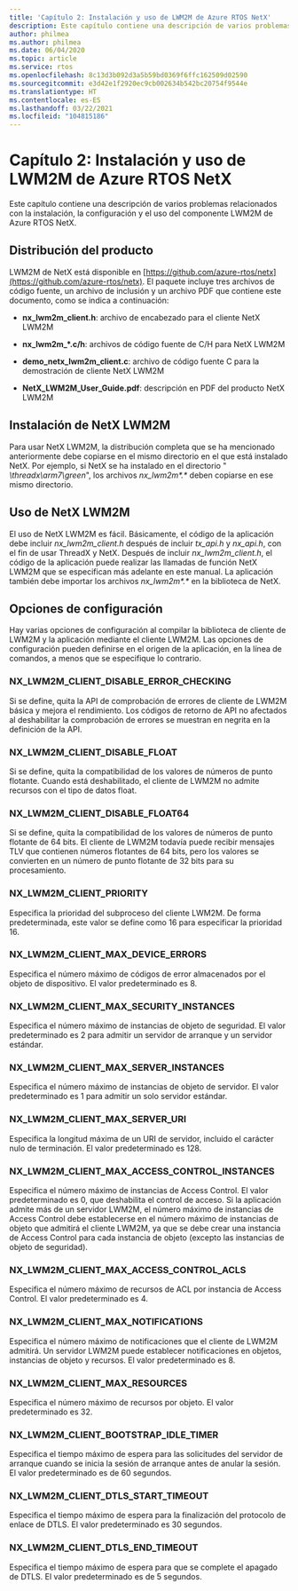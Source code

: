 ```yaml
---
title: 'Capítulo 2: Instalación y uso de LWM2M de Azure RTOS NetX'
description: Este capítulo contiene una descripción de varios problemas relacionados con la instalación, la configuración y el uso del componente LWM2M de Azure RTOS NetX.
author: philmea
ms.author: philmea
ms.date: 06/04/2020
ms.topic: article
ms.service: rtos
ms.openlocfilehash: 8c13d3b092d3a5b59bd0369f6ffc162509d02590
ms.sourcegitcommit: e3d42e1f2920ec9cb002634b542bc20754f9544e
ms.translationtype: HT
ms.contentlocale: es-ES
ms.lasthandoff: 03/22/2021
ms.locfileid: "104815186"
---
```

# <a name="chapter-2---installation-and-use-of-azure-rtos-netx-lwm2m"></a>Capítulo 2: Instalación y uso de LWM2M de Azure RTOS NetX

Este capítulo contiene una descripción de varios problemas relacionados con la instalación, la configuración y el uso del componente LWM2M de Azure RTOS NetX.

## <a name="product-distribution"></a>Distribución del producto

LWM2M de NetX está disponible en [https://github.com/azure-rtos/netx](https://github.com/azure-rtos/netx). El paquete incluye tres archivos de código fuente, un archivo de inclusión y un archivo PDF que contiene este documento, como se indica a continuación:

- **nx_lwm2m_client.h**: archivo de encabezado para el cliente NetX LWM2M

- **nx_lwm2m_*.c/h**: archivos de código fuente de C/H para NetX LWM2M

- **demo_netx_lwm2m_client.c**: archivo de código fuente C para la demostración de cliente NetX LWM2M

- **NetX_LWM2M_User_Guide.pdf**: descripción en PDF del producto NetX LWM2M

## <a name="netx-lwm2m-installation"></a>Instalación de NetX LWM2M

Para usar NetX LWM2M, la distribución completa que se ha mencionado anteriormente debe copiarse en el mismo directorio en el que está instalado NetX. Por ejemplo, si NetX se ha instalado en el directorio " *\\threadx\\arm7\\green*", los archivos *nx_lwm2m&#42;.&#42;* deben copiarse en ese mismo directorio.

## <a name="using-netx-lwm2m"></a>Uso de NetX LWM2M

El uso de NetX LWM2M es fácil. Básicamente, el código de la aplicación debe incluir *nx_lwm2m_client.h* después de incluir *tx_api.h* y *nx_api.h*, con el fin de usar ThreadX y NetX. Después de incluir *nx_lwm2m_client.h*, el código de la aplicación puede realizar las llamadas de función NetX LWM2M que se especifican más adelante en este manual. La aplicación también debe importar los archivos *nx_lwm2m&#42;.&#42;* en la biblioteca de NetX.

## <a name="configuration-options"></a>Opciones de configuración

Hay varias opciones de configuración al compilar la biblioteca de cliente de LWM2M y la aplicación mediante el cliente LWM2M. Las opciones de configuración pueden definirse en el origen de la aplicación, en la línea de comandos, a menos que se especifique lo contrario.

### <a name="nx_lwm2m_client_disable_error_checking"></a>NX_LWM2M_CLIENT_DISABLE_ERROR_CHECKING

Si se define, quita la API de comprobación de errores de cliente de LWM2M básica y mejora el rendimiento. Los códigos de retorno de API no afectados al deshabilitar la comprobación de errores se muestran en negrita en la definición de la API.

### <a name="nx_lwm2m_client_disable_float"></a>NX_LWM2M_CLIENT_DISABLE_FLOAT

Si se define, quita la compatibilidad de los valores de números de punto flotante. Cuando está deshabilitado, el cliente de LWM2M no admite recursos con el tipo de datos float.

### <a name="nx_lwm2m_client_disable_float64"></a>NX_LWM2M_CLIENT_DISABLE_FLOAT64

Si se define, quita la compatibilidad de los valores de números de punto flotante de 64 bits. El cliente de LWM2M todavía puede recibir mensajes TLV que contienen números flotantes de 64 bits, pero los valores se convierten en un número de punto flotante de 32 bits para su procesamiento.

### <a name="nx_lwm2m_client_priority"></a>NX_LWM2M_CLIENT_PRIORITY

Especifica la prioridad del subproceso del cliente LWM2M. De forma predeterminada, este valor se define como 16 para especificar la prioridad 16.

### <a name="nx_lwm2m_client_max_device_errors"></a>NX_LWM2M_CLIENT_MAX_DEVICE_ERRORS

Especifica el número máximo de códigos de error almacenados por el objeto de dispositivo. El valor predeterminado es 8.

### <a name="nx_lwm2m_client_max_security_instances"></a>NX_LWM2M_CLIENT_MAX_SECURITY_INSTANCES

Especifica el número máximo de instancias de objeto de seguridad. El valor predeterminado es 2 para admitir un servidor de arranque y un servidor estándar.

### <a name="nx_lwm2m_client_max_server_instances"></a>NX_LWM2M_CLIENT_MAX_SERVER_INSTANCES

Especifica el número máximo de instancias de objeto de servidor. El valor predeterminado es 1 para admitir un solo servidor estándar.

### <a name="nx_lwm2m_client_max_server_uri"></a>NX_LWM2M_CLIENT_MAX_SERVER_URI

Especifica la longitud máxima de un URI de servidor, incluido el carácter nulo de terminación. El valor predeterminado es 128.

### <a name="nx_lwm2m_client_max_access_control_instances"></a>NX_LWM2M_CLIENT_MAX_ACCESS_CONTROL_INSTANCES

Especifica el número máximo de instancias de Access Control. El valor predeterminado es 0, que deshabilita el control de acceso. Si la aplicación admite más de un servidor LWM2M, el número máximo de instancias de Access Control debe establecerse en el número máximo de instancias de objeto que admitirá el cliente LWM2M, ya que se debe crear una instancia de Access Control para cada instancia de objeto (excepto las instancias de objeto de seguridad).

### <a name="nx_lwm2m_client_max_access_control_acls"></a>NX_LWM2M_CLIENT_MAX_ACCESS_CONTROL_ACLS

Especifica el número máximo de recursos de ACL por instancia de Access Control. El valor predeterminado es 4.

### <a name="nx_lwm2m_client_max_notifications"></a>NX_LWM2M_CLIENT_MAX_NOTIFICATIONS

Especifica el número máximo de notificaciones que el cliente de LWM2M admitirá. Un servidor LWM2M puede establecer notificaciones en objetos, instancias de objeto y recursos. El valor predeterminado es 8.

### <a name="nx_lwm2m_client_max_resources"></a>NX_LWM2M_CLIENT_MAX_RESOURCES

Especifica el número máximo de recursos por objeto. El valor predeterminado es 32.

### <a name="nx_lwm2m_client_bootstrap_idle_timer"></a>NX_LWM2M_CLIENT_BOOTSTRAP_IDLE_TIMER

Especifica el tiempo máximo de espera para las solicitudes del servidor de arranque cuando se inicia la sesión de arranque antes de anular la sesión. El valor predeterminado es de 60 segundos.

### <a name="nx_lwm2m_client_dtls_start_timeout"></a>NX_LWM2M_CLIENT_DTLS_START_TIMEOUT

Especifica el tiempo máximo de espera para la finalización del protocolo de enlace de DTLS. El valor predeterminado es 30 segundos.

### <a name="nx_lwm2m_client_dtls_end_timeout"></a>NX_LWM2M_CLIENT_DTLS_END_TIMEOUT

Especifica el tiempo máximo de espera para que se complete el apagado de DTLS. El valor predeterminado es de 5 segundos.
